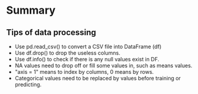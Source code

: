 # Summary

## Tips of data processing

+ Use pd.read_csv() to convert a CSV file into DataFrame (df)
+ Use df.drop() to drop the useless columns.
+ Use df.info() to check if there is any null values exist in DF.
+ NA values need to drop off or fill some values in, such as means values.
+ "axis = 1" means to index by columns, 0 means by rows.
+ Categorical values need to be replaced by values before training or predicting.